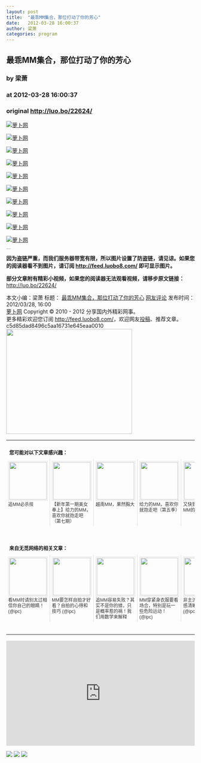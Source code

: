 ```yaml
---
layout: post
title:  "最乖MM集合，那位打动了你的芳心"
date:   2012-03-28 16:00:37
author: 梁萧
categories: program
---
```


## 最乖MM集合，那位打动了你的芳心
### by 梁萧
### at 2012-03-28 16:00:37
### original <http://luo.bo/22624/>

<p><a title="萝卜网" href="http://dulei.si/files/2011/10/11/cba0d3e0f7c01ac7eca982cd267d72a2.jpg"><img title="萝卜网" src="http://dulei.si/files/2011/10/11/cba0d3e0f7c01ac7eca982cd267d72a2.jpg" alt="萝卜网" border="0"></a></p><p><a title="萝卜网" href="http://dulei.si/files/2011/10/11/5ec63afc4a2f093a973574c45bbd2522.jpg"><img title="萝卜网" src="http://dulei.si/files/2011/10/11/5ec63afc4a2f093a973574c45bbd2522.jpg" alt="萝卜网" border="0"></a></p><p><a title="萝卜网" href="http://dulei.si/files/2011/10/11/02bc658c8d26560f4fc26a2955267b3d.jpg"><img title="萝卜网" src="http://dulei.si/files/2011/10/11/02bc658c8d26560f4fc26a2955267b3d.jpg" alt="萝卜网" border="0"></a></p><p><a title="萝卜网" href="http://dulei.si/files/2011/10/11/ff3bef35a34b3b18694f741bba1a3800.jpg"><img title="萝卜网" src="http://dulei.si/files/2011/10/11/ff3bef35a34b3b18694f741bba1a3800.jpg" alt="萝卜网" border="0"></a></p><p><a title="萝卜网" href="http://dulei.si/files/2011/10/11/f5ce791fda3c455a704edb31d842d855.jpg"><img title="萝卜网" src="http://dulei.si/files/2011/10/11/f5ce791fda3c455a704edb31d842d855.jpg" alt="萝卜网" border="0"></a></p><p><a title="萝卜网" href="http://dulei.si/files/2011/10/11/27d5d86c266da83083eabc4e6098c341.jpg"><img title="萝卜网" src="http://dulei.si/files/2011/10/11/27d5d86c266da83083eabc4e6098c341.jpg" alt="萝卜网" border="0"></a></p><p><a title="萝卜网" href="http://dulei.si/files/2011/10/11/c01378898bc562749f4495cf7ecb19f1.jpg"><img title="萝卜网" src="http://dulei.si/files/2011/10/11/c01378898bc562749f4495cf7ecb19f1.jpg" alt="萝卜网" border="0"></a></p><p><a title="萝卜网" href="http://dulei.si/files/2011/10/11/717304e4d0253081d4922f6ff16f0f75.jpg"><img title="萝卜网" src="http://dulei.si/files/2011/10/11/717304e4d0253081d4922f6ff16f0f75.jpg" alt="萝卜网" border="0"></a></p><p><a title="萝卜网" href="http://dulei.si/files/2011/10/11/6cc712eb1f3f255faea61da644a1b552.jpg"><img title="萝卜网" src="http://dulei.si/files/2011/10/11/6cc712eb1f3f255faea61da644a1b552.jpg" alt="萝卜网" border="0"></a></p><p><a title="萝卜网" href="http://dulei.si/files/2011/10/11/2ed38c58a8e28bf7568ab6b96768e8c6.jpg"><img title="萝卜网" src="http://dulei.si/files/2011/10/11/2ed38c58a8e28bf7568ab6b96768e8c6.jpg" alt="萝卜网" border="0"></a></p><p style="margin:0;padding:0;height:1px;overflow:hidden"> <a href="http://www.wumii.com/widget/relatedItems.htm" style="border:0"><img src="http://static.wumii.com/images/pixel.png" alt="无觅相关文章插件，快速提升流量" style="border:0;padding:0;margin:0"></a></p><p><strong>因为盗链严重，而我们服务器带宽有限，所以图片设置了防盗链，请见谅。如果您的阅读器看不到图片，请订阅 <a href="http://feed.luobo8.com/">http://feed.luobo8.com/</a> 即可显示图片。</strong></p><p><strong>部分文章附有精彩小视频，如果您的阅读器无法观看视频，请移步原文链接：</strong> <a href="http://luo.bo/22624/" title="最乖MM集合，那位打动了你的芳心">http://luo.bo/22624/</a></p> 本文小编：梁萧 标题： <a href="http://luo.bo/22624/" title="最乖MM集合，那位打动了你的芳心">最乖MM集合，那位打动了你的芳心</a> <a href="http://luo.bo/22624/#comments" title="to the comments">网友评论</a> 发布时间：2012/03/28, 16:00 <br> <a href="http://luo.bo/" title="萝卜网 - 人人都是艺术家">萝卜网</a> Copyright © 2010 - 2012 分享国内外精彩网事。<br> 更多精彩欢迎您订阅 <a href="http://feed.luobo8.com/">http://feed.luobo8.com/</a>，欢迎网友<a href="http://luo.bo/delivery/">投稿</a>、推荐文章。<br> c5d85dad8496c5aa16731e645eaa0010<br><a href="http://s.click.taobao.com/t_9?p=mm_11009023_2276368_9074249&amp;l=http%3A%2F%2Fmall.taobao.com%2F&amp;eventid=101766"><img src="http://a.tbcdn.cn/apps/med/www/images/pub/tmall/336x280.jpg" width="336px" height="280px" border="0"></a><br><table cellspacing="0" cellpadding="3" border="0" style="clear:both"><tr><td colspan="5"><b><font size="-1" style="display:block!important;padding:20px 0 5px!important">您可能对以下文章感兴趣：</font></b></td></tr><tr><td width="106" valign="top" style="padding:5px!important;margin:0!important"> <a title="追MM必杀技" style="text-decoration:none!important" href="http://app.wumii.com/ext/redirect?url=http%3A%2F%2Fluo.bo%2F21987%2F&amp;from=http%3A%2F%2Fluo.bo%2F22624%2F"> <img style="margin:0!important;padding:2px!important;border:1px solid #dddddd!important;width:100px!important;height:100px!important" src="http://static.wumii.com/site_images/2012/03/13/17055142.jpg" width="100px" height="100px"><br> <font size="-1" color="#333333" style="display:block!important;line-height:15px!important;width:106px!important;font:12px/15px arial!important;height:60px!important;margin:3px 0 0 0!important;padding:0!important;overflow:hidden!important">追MM必杀技</font> </a></td><td width="106" valign="top" style="padding:5px!important;margin:0!important;border-left:1px solid #dddddd!important"> <a title="【新年第一期美女奉上】给力的MM，喜欢你就抱走吧（第七期）" style="text-decoration:none!important" href="http://app.wumii.com/ext/redirect?url=http%3A%2F%2Fluo.bo%2F4812%2F&amp;from=http%3A%2F%2Fluo.bo%2F22624%2F"> <img style="margin:0!important;padding:2px!important;border:1px solid #dddddd!important;width:100px!important;height:100px!important" src="http://static.wumii.com/site_images/2011/02/10/2646009.jpg" width="100px" height="100px"><br> <font size="-1" color="#333333" style="display:block!important;line-height:15px!important;width:106px!important;font:12px/15px arial!important;height:60px!important;margin:3px 0 0 0!important;padding:0!important;overflow:hidden!important">【新年第一期美女奉上】给力的MM，喜欢你就抱走吧（第七期）</font> </a></td><td width="106" valign="top" style="padding:5px!important;margin:0!important;border-left:1px solid #dddddd!important"> <a title="越南MM，果然胸大" style="text-decoration:none!important" href="http://app.wumii.com/ext/redirect?url=http%3A%2F%2Fluo.bo%2F7000%2F&amp;from=http%3A%2F%2Fluo.bo%2F22624%2F"> <img style="margin:0!important;padding:2px!important;border:1px solid #dddddd!important;width:100px!important;height:100px!important" src="http://static.wumii.com/site_images/2011/04/27/5592584.jpg" width="100px" height="100px"><br> <font size="-1" color="#333333" style="display:block!important;line-height:15px!important;width:106px!important;font:12px/15px arial!important;height:60px!important;margin:3px 0 0 0!important;padding:0!important;overflow:hidden!important">越南MM，果然胸大</font> </a></td><td width="106" valign="top" style="padding:5px!important;margin:0!important;border-left:1px solid #dddddd!important"> <a title="给力的MM，喜欢你就抱走吧（第五季）" style="text-decoration:none!important" href="http://app.wumii.com/ext/redirect?url=http%3A%2F%2Fluo.bo%2F4227%2F&amp;from=http%3A%2F%2Fluo.bo%2F22624%2F"> <img style="margin:0!important;padding:2px!important;border:1px solid #dddddd!important;width:100px!important;height:100px!important" src="http://static.wumii.com/site_images/2012/02/10/15197611.jpg" width="100px" height="100px"><br> <font size="-1" color="#333333" style="display:block!important;line-height:15px!important;width:106px!important;font:12px/15px arial!important;height:60px!important;margin:3px 0 0 0!important;padding:0!important;overflow:hidden!important">给力的MM，喜欢你就抱走吧（第五季）</font> </a></td><td width="106" valign="top" style="padding:5px!important;margin:0!important;border-left:1px solid #dddddd!important"> <a title="又快到了看比基尼MM的时候了" style="text-decoration:none!important" href="http://app.wumii.com/ext/redirect?url=http%3A%2F%2Fluo.bo%2F5331%2F&amp;from=http%3A%2F%2Fluo.bo%2F22624%2F"> <img style="margin:0!important;padding:2px!important;border:1px solid #dddddd!important;width:100px!important;height:100px!important" src="http://static.wumii.com/site_images/2011/03/02/3048623.jpg" width="100px" height="100px"><br> <font size="-1" color="#333333" style="display:block!important;line-height:15px!important;width:106px!important;font:12px/15px arial!important;height:60px!important;margin:3px 0 0 0!important;padding:0!important;overflow:hidden!important">又快到了看比基尼MM的时候了</font> </a></td></tr> <td><br><tr><td colspan="5"><b><font size="-1" style="display:block!important;padding:20px 0 5px!important">来自无觅网络的相关文章：</font></b></td></tr><tr><td width="106" valign="top" style="padding:5px!important;margin:0!important"> <a title="看MM时请别太过相信你自己的眼睛！" style="text-decoration:none!important" href="http://app.wumii.com/ext/redirect?url=http%3A%2F%2Fwww.ipc.me%2Fmm-hua-zhuang.html&amp;from=http%3A%2F%2Fluo.bo%2F22624%2F"> <img style="margin:0!important;padding:2px!important;border:1px solid #dddddd!important;width:100px!important;height:100px!important" src="http://static.wumii.com/site_images/2011/09/27/8167920.jpg" width="100px" height="100px"><br> <font size="-1" color="#333333" style="display:block!important;line-height:15px!important;width:106px!important;font:12px/15px arial!important;height:60px!important;margin:3px 0 0 0!important;padding:0!important;overflow:hidden!important">看MM时请别太过相信你自己的眼睛！ (@ipc)</font> </a></td><td width="106" valign="top" style="padding:5px!important;margin:0!important;border-left:1px solid #dddddd!important"> <a title="MM要怎样自拍才好看？自拍的心得和技巧" style="text-decoration:none!important" href="http://app.wumii.com/ext/redirect?url=http%3A%2F%2Fwww.ipc.me%2Fmm-zi-pai-ji-qiao.html&amp;from=http%3A%2F%2Fluo.bo%2F22624%2F"> <img style="margin:0!important;padding:2px!important;border:1px solid #dddddd!important;width:100px!important;height:100px!important" src="http://static.wumii.com/site_images/2011/08/11/22172256.jpg" width="100px" height="100px"><br> <font size="-1" color="#333333" style="display:block!important;line-height:15px!important;width:106px!important;font:12px/15px arial!important;height:60px!important;margin:3px 0 0 0!important;padding:0!important;overflow:hidden!important">MM要怎样自拍才好看？自拍的心得和技巧 (@ipc)</font> </a></td><td width="106" valign="top" style="padding:5px!important;margin:0!important;border-left:1px solid #dddddd!important"> <a title="追MM容易失败？其实不是你的错，只是概率惹的祸！我们用数学来解释&amp;hellip;&amp;hellip;" style="text-decoration:none!important" href="http://app.wumii.com/ext/redirect?url=http%3A%2F%2Fwww.ipc.me%2Fchase-mm-probability.html&amp;from=http%3A%2F%2Fluo.bo%2F22624%2F"> <img style="margin:0!important;padding:2px!important;border:1px solid #dddddd!important;width:100px!important;height:100px!important" src="http://static.wumii.com/site_images/2011/09/26/8069505.jpg" width="100px" height="100px"><br> <font size="-1" color="#333333" style="display:block!important;line-height:15px!important;width:106px!important;font:12px/15px arial!important;height:60px!important;margin:3px 0 0 0!important;padding:0!important;overflow:hidden!important">追MM容易失败？其实不是你的错，只是概率惹的祸！我们用数学来解释&amp;hellip;&amp;hellip; (@ipc)</font> </a></td><td width="106" valign="top" style="padding:5px!important;margin:0!important;border-left:1px solid #dddddd!important"> <a title="MM穿紧身衣服要看场合，特别是玩一些危险运动！" style="text-decoration:none!important" href="http://app.wumii.com/ext/redirect?url=http%3A%2F%2Fwww.ipc.me%2Fmm-jin-shen-yi.html&amp;from=http%3A%2F%2Fluo.bo%2F22624%2F"> <img style="margin:0!important;padding:2px!important;border:1px solid #dddddd!important;width:100px!important;height:100px!important" src="http://static.wumii.com/site_images/2011/11/17/10988022.jpg" width="100px" height="100px"><br> <font size="-1" color="#333333" style="display:block!important;line-height:15px!important;width:106px!important;font:12px/15px arial!important;height:60px!important;margin:3px 0 0 0!important;padding:0!important;overflow:hidden!important">MM穿紧身衣服要看场合，特别是玩一些危险运动！ (@ipc)</font> </a></td><td width="106" valign="top" style="padding:5px!important;margin:0!important;border-left:1px solid #dddddd!important"> <a title="非主流美女 vSa 性感清晰照片写真集" style="text-decoration:none!important" href="http://app.wumii.com/ext/redirect?url=http%3A%2F%2Fwww.ipc.me%2Ffeizhuliu-mm-photo-vsa.html&amp;from=http%3A%2F%2Fluo.bo%2F22624%2F"> <img style="margin:0!important;padding:2px!important;border:1px solid #dddddd!important;width:100px!important;height:100px!important" src="http://static.wumii.com/site_images/2011/09/27/8111200.jpg" width="100px" height="100px"><br> <font size="-1" color="#333333" style="display:block!important;line-height:15px!important;width:106px!important;font:12px/15px arial!important;height:60px!important;margin:3px 0 0 0!important;padding:0!important;overflow:hidden!important">非主流美女 vSa 性感清晰照片写真集 (@ipc)</font> </a></td></tr><tr><td colspan="5" align="right"> <a style="text-decoration:none!important" href="http://www.wumii.com/widget/relatedItems" title="无觅相关文章插件"> <font size="-1" color="#bbbbbb" style="display:block!important;font-family:arial!important;padding:5px 0!important;font-size:12px!important;color:#bbb!important">无觅</font> </a></td></tr></td></table><p><iframe src="http://feedads.g.doubleclick.net/~ah/f/7sv1ooo89v8jfelhdjk8plpa64/300/250?ca=1&amp;fh=280#http%3A%2F%2Fluo.bo%2F22624%2F" width="100%" height="280" frameborder="0" scrolling="no" marginwidth="0" marginheight="0"></iframe></p><div>
<a href="http://feeds.feedburner.com/~ff/tamd?a=DcdFSuGCUHc:-B4Xtc7QxdM:yIl2AUoC8zA"><img src="http://feeds.feedburner.com/~ff/tamd?d=yIl2AUoC8zA" border="0"></a> <a href="http://feeds.feedburner.com/~ff/tamd?a=DcdFSuGCUHc:-B4Xtc7QxdM:qj6IDK7rITs"><img src="http://feeds.feedburner.com/~ff/tamd?d=qj6IDK7rITs" border="0"></a> <a href="http://feeds.feedburner.com/~ff/tamd?a=DcdFSuGCUHc:-B4Xtc7QxdM:-BTjWOF_DHI"><img src="http://feeds.feedburner.com/~ff/tamd?i=DcdFSuGCUHc:-B4Xtc7QxdM:-BTjWOF_DHI" border="0"></a>
</div>
